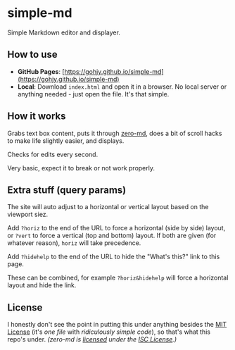 # simple-md
Simple Markdown editor and displayer.

## How to use
- **GitHub Pages**: [https://gohjy.github.io/simple-md](https://gohjy.github.io/simple-md)
- **Local**: Download `index.html` and open it in a browser. No local server or anything needed - just open the file. It's that simple.

## How it works
Grabs text box content, puts it through [zero-md](https://zerodevx.github.io/zero-md), does a bit of scroll hacks to make life slightly easier, and displays.

Checks for edits every second.

Very basic, expect it to break or not work properly.

## Extra stuff (query params)
The site will auto adjust to a horizontal or vertical layout based on the viewport siez.

Add `?horiz` to the end of the URL to force a horizontal (side by side) layout, or `?vert` to force a vertical (top and bottom) layout. If both are given (for whatever reason), `horiz` will take precedence.

Add `?hidehelp` to the end of the URL to hide the "What's this?" link to this page.

These can be combined, for example `?horiz&hidehelp` will force a horizontal layout and hide the link.

## License
I honestly don't see the point in putting this under anything besides the [MIT License](https://choosealicense.com/licenses/mit/) 
(it's *one file* with *ridiculously simple code*), so that's what this repo's under.
*(zero-md is [licensed](https://github.com/zerodevx/zero-md?tab=ISC-1-ov-file#readme) under the [ISC License](https://choosealicense.com/licenses/isc/).)*

